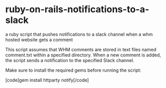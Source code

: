 # ruby-on-rails-notifications-to-a-slack
a ruby script that pushes notifications to a slack channel when a whm hosted website gets a comment

This script assumes that WHM comments are stored in text files named comment.txt within a specified directory. When a new comment is added, the script sends a notification to the specified Slack channel.

Make sure to install the required gems before running the script:

[code]gem install httparty notify[/code]
